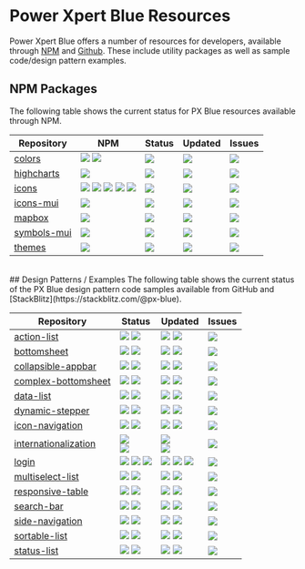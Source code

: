 # Power Xpert Blue Resources
Power Xpert Blue offers a number of resources for developers, available through [NPM](https://www.npmjs.com/org/pxblue) and [Github](https://github.com/pxblue). These include utility packages as well as sample code/design pattern examples.

## NPM Packages
The following table shows the current status for PX Blue resources available through NPM.

| Repository | NPM | Status | Updated | Issues | 
|-------|--------|-----------| ------------|------------|
|[colors](https://github.com/pxblue/colors/tree/master)| [![](https://img.shields.io/npm/v/@pxblue/colors.svg?label=@pxblue/colors&style=flat)](https://www.npmjs.com/package/@pxblue/colors)  [![](https://img.shields.io/npm/v/@pxblue/colors-branding.svg?label=@pxblue/colors-branding&style=flat)](https://www.npmjs.com/package/@pxblue/colors-branding) | [![](https://img.shields.io/circleci/project/github/pxblue/colors/master.svg?style=flat)](https://circleci.com/gh/pxblue/colors/tree/master) | [![](https://img.shields.io/github/last-commit/pxblue/colors.svg?style=flat)](https://github.com/pxblue/colors/tree/master)| [![](https://img.shields.io/github/issues/pxblue/colors/bug.svg?style=flat&label=bugs)](https://github.com/pxblue/colors/issues?q=is%3Aissue+is%3Aopen+label%3Abug)|
|[highcharts](https://github.com/pxblue/highcharts/tree/master)| [![](https://img.shields.io/npm/v/@pxblue/highcharts.svg?label=@pxblue/highcharts&style=flat)](https://www.npmjs.com/package/@pxblue/highcharts) | [![](https://img.shields.io/circleci/project/github/pxblue/highcharts/master.svg?style=flat)](https://circleci.com/gh/pxblue/highcharts/tree/master) | [![](https://img.shields.io/github/last-commit/pxblue/highcharts.svg?style=flat)](https://github.com/pxblue/highcharts/tree/master)| [![](https://img.shields.io/github/issues/pxblue/highcharts/bug.svg?style=flat&label=bugs)](https://github.com/pxblue/highcharts/issues?q=is%3Aissue+is%3Aopen+label%3Abug)|
|[icons](https://github.com/pxblue/icons/tree/master)| [![](https://img.shields.io/npm/v/@pxblue/icons.svg?label=@pxblue/icons&style=flat)](https://www.npmjs.com/package/@pxblue/icons)  [![](https://img.shields.io/npm/v/@pxblue/icons-svg.svg?label=@pxblue/icons-svg&style=flat)](https://www.npmjs.com/package/@pxblue/icons-svg)  [![](https://img.shields.io/npm/v/@pxblue/ng-progress-icons.svg?label=@pxblue/ng-progress-icons&style=flat)](https://www.npmjs.com/package/@pxblue/ng-progress-icons)  [![](https://img.shields.io/npm/v/@pxblue/react-progress-icons.svg?label=@pxblue/react-progress-icons&style=flat)](https://www.npmjs.com/package/@pxblue/react-progress-icons)  [![](https://img.shields.io/npm/v/@pxblue/symbols.svg?label=@pxblue/symbols&style=flat)](https://www.npmjs.com/package/@pxblue/symbols)| [![](https://img.shields.io/circleci/project/github/pxblue/icons/master.svg?style=flat)](https://circleci.com/gh/pxblue/icons/tree/master) | [![](https://img.shields.io/github/last-commit/pxblue/icons.svg?style=flat)](https://github.com/pxblue/icons/tree/master)| [![](https://img.shields.io/github/issues/pxblue/icons/bug.svg?style=flat&label=bugs)](https://github.com/pxblue/icons/issues?q=is%3Aissue+is%3Aopen+label%3Abug)| 
|[icons-mui](https://github.com/pxblue/icons-mui/tree/master)| [![](https://img.shields.io/npm/v/@pxblue/icons-mui.svg?label=@pxblue/icons-mui&style=flat)](https://www.npmjs.com/package/@pxblue/icons-mui) | [![](https://img.shields.io/circleci/project/github/pxblue/icons-mui/master.svg?style=flat)](https://circleci.com/gh/pxblue/icons-mui/tree/master) | [![](https://img.shields.io/github/last-commit/pxblue/icons-mui.svg?style=flat)](https://github.com/pxblue/icons-mui/tree/master)| [![](https://img.shields.io/github/issues/pxblue/icons-mui/bug.svg?style=flat&label=bugs)](https://github.com/pxblue/icons-mui/issues?q=is%3Aissue+is%3Aopen+label%3Abug)| 
|[mapbox](https://github.com/pxblue/mapbox/tree/master)| [![](https://img.shields.io/npm/v/@pxblue/mapbox.svg?label=@pxblue/mapbox&style=flat)](https://www.npmjs.com/package/@pxblue/mapbox) | [![](https://img.shields.io/circleci/project/github/pxblue/mapbox/master.svg?style=flat)](https://circleci.com/gh/pxblue/mapbox/tree/master) | [![](https://img.shields.io/github/last-commit/pxblue/mapbox.svg?style=flat)](https://github.com/pxblue/mapbox/tree/master)| [![](https://img.shields.io/github/issues/pxblue/mapbox/bug.svg?style=flat&label=bugs)](https://github.com/pxblue/mapbox/issues?q=is%3Aissue+is%3Aopen+label%3Abug)| 
|[symbols-mui](https://github.com/pxblue/symbols-mui/tree/master)| [![](https://img.shields.io/npm/v/@pxblue/symbols-mui.svg?label=@pxblue/symbols-mui&style=flat)](https://www.npmjs.com/package/@pxblue/symbols-mui) | [![](https://img.shields.io/circleci/project/github/pxblue/symbols-mui/master.svg?style=flat)](https://circleci.com/gh/pxblue/symbols-mui/tree/master) | [![](https://img.shields.io/github/last-commit/pxblue/symbols-mui.svg?style=flat)](https://github.com/pxblue/symbols-mui/tree/master)| [![](https://img.shields.io/github/issues/pxblue/symbols-mui/bug.svg?style=flat&label=bugs)](https://github.com/pxblue/symbols-mui/issues?q=is%3Aissue+is%3Aopen+label%3Abug)|
|[themes](https://github.com/pxblue/themes/tree/master)| [![](https://img.shields.io/npm/v/@pxblue/themes.svg?label=@pxblue/themes&style=flat)](https://www.npmjs.com/package/@pxblue/themes) | [![](https://img.shields.io/circleci/project/github/pxblue/themes/master.svg?style=flat)](https://circleci.com/gh/pxblue/themes/tree/master) | [![](https://img.shields.io/github/last-commit/pxblue/themes.svg?style=flat)](https://github.com/pxblue/themes/tree/master)| [![](https://img.shields.io/github/issues/pxblue/themes/bug.svg?style=flat&label=bugs)](https://github.com/pxblue/themes/issues?q=is%3Aissue+is%3Aopen+label%3Abug)| 

<br/>
## Design Patterns / Examples
The following table shows the current status of the PX Blue design pattern code samples available from GitHub and [StackBlitz](https://stackblitz.com/@px-blue).

| Repository | Status | Updated | Issues | 
|-------|--------|---------|-------------|
|[action-list](https://github.com/pxblue/action-list)|[![](https://img.shields.io/circleci/project/github/pxblue/action-list/angular.svg?label=Angular&style=flat)](https://circleci.com/gh/pxblue/action-list/tree/angular)  [![](https://img.shields.io/circleci/project/github/pxblue/action-list/react.svg?label=React&style=flat)](https://circleci.com/gh/pxblue/action-list/tree/react)| [![](https://img.shields.io/github/last-commit/pxblue/action-list/angular.svg?label=Angular&style=flat)](https://github.com/pxblue/action-list/tree/angular)  [![](https://img.shields.io/github/last-commit/pxblue/action-list/react.svg?label=React&style=flat)](https://github.com/pxblue/action-list/tree/react) | [![](https://img.shields.io/github/issues/pxblue/action-list/bug.svg?style=flat&label=bugs)](https://github.com/pxblue/action-list/issues?q=is%3Aissue+is%3Aopen+label%3Abug)|
|[bottomsheet](https://github.com/pxblue/bottomsheet)|[![](https://img.shields.io/circleci/project/github/pxblue/bottomsheet/angular.svg?label=Angular&style=flat)](https://circleci.com/gh/pxblue/bottomsheet/tree/angular)  [![](https://img.shields.io/circleci/project/github/pxblue/bottomsheet/react.svg?label=React&style=flat)](https://circleci.com/gh/pxblue/bottomsheet/tree/react)| [![](https://img.shields.io/github/last-commit/pxblue/bottomsheet/angular.svg?label=Angular&style=flat)](https://github.com/pxblue/bottomsheet/tree/angular)  [![](https://img.shields.io/github/last-commit/pxblue/bottomsheet/react.svg?label=React&style=flat)](https://github.com/pxblue/bottomsheet/tree/react) |[![](https://img.shields.io/github/issues/pxblue/bottomsheet/bug.svg?style=flat&label=bugs)](https://github.com/pxblue/bottomsheet/issues?q=is%3Aissue+is%3Aopen+label%3Abug)|
|[collapsible-appbar](https://github.com/pxblue/collapsible-appbar)|[![](https://img.shields.io/circleci/project/github/pxblue/collapsible-appbar/angular.svg?label=Angular&style=flat)](https://circleci.com/gh/pxblue/collapsible-appbar/tree/angular)  [![](https://img.shields.io/circleci/project/github/pxblue/collapsible-appbar/react.svg?label=React&style=flat)](https://circleci.com/gh/pxblue/collapsible-appbar/tree/react)| [![](https://img.shields.io/github/last-commit/pxblue/collapsible-appbar/angular.svg?label=Angular&style=flat)](https://github.com/pxblue/collapsible-appbar/tree/angular)  [![](https://img.shields.io/github/last-commit/pxblue/collapsible-appbar/react.svg?label=React&style=flat)](https://github.com/pxblue/collapsible-appbar/tree/react) |[![](https://img.shields.io/github/issues/pxblue/collapsible-appbar/bug.svg?style=flat&label=bugs)](https://github.com/pxblue/collapsible-appbar/issues?q=is%3Aissue+is%3Aopen+label%3Abug)| 
|[complex-bottomsheet](https://github.com/pxblue/complex-bottomsheet)|[![](https://img.shields.io/circleci/project/github/pxblue/complex-bottomsheet/angular.svg?label=Angular&style=flat)](https://circleci.com/gh/pxblue/complex-bottomsheet/tree/angular)  [![](https://img.shields.io/circleci/project/github/pxblue/complex-bottomsheet/react.svg?label=React&style=flat)](https://circleci.com/gh/pxblue/complex-bottomsheet/tree/react)| [![](https://img.shields.io/github/last-commit/pxblue/complex-bottomsheet/angular.svg?label=Angular&style=flat)](https://github.com/pxblue/complex-bottomsheet/tree/angular)  [![](https://img.shields.io/github/last-commit/pxblue/complex-bottomsheet/react.svg?label=React&style=flat)](https://github.com/pxblue/complex-bottomsheet/tree/react) |[![](https://img.shields.io/github/issues/pxblue/complex-bottomsheet/bug.svg?style=flat&label=bugs)](https://github.com/pxblue/complex-bottomsheet/issues?q=is%3Aissue+is%3Aopen+label%3Abug)| 
|[data-list](https://github.com/pxblue/data-list)|[![](https://img.shields.io/circleci/project/github/pxblue/data-list/angular.svg?label=Angular&style=flat)](https://circleci.com/gh/pxblue/data-list/tree/angular)  [![](https://img.shields.io/circleci/project/github/pxblue/data-list/react.svg?label=React&style=flat)](https://circleci.com/gh/pxblue/data-list/tree/react)| [![](https://img.shields.io/github/last-commit/pxblue/data-list/angular.svg?label=Angular&style=flat)](https://github.com/pxblue/data-list/tree/angular)  [![](https://img.shields.io/github/last-commit/pxblue/data-list/react.svg?label=React&style=flat)](https://github.com/pxblue/data-list/tree/react) |[![](https://img.shields.io/github/issues/pxblue/data-list/bug.svg?style=flat&label=bugs)](https://github.com/pxblue/data-list/issues?q=is%3Aissue+is%3Aopen+label%3Abug)| 
|[dynamic-stepper](https://github.com/pxblue/dynamic-stepper)|[![](https://img.shields.io/circleci/project/github/pxblue/dynamic-stepper/angular.svg?label=Angular&style=flat)](https://circleci.com/gh/pxblue/dynamic-stepper/tree/angular)  [![](https://img.shields.io/circleci/project/github/pxblue/dynamic-stepper/react.svg?label=React&style=flat)](https://circleci.com/gh/pxblue/dynamic-stepper/tree/react)| [![](https://img.shields.io/github/last-commit/pxblue/dynamic-stepper/angular.svg?label=Angular&style=flat)](https://github.com/pxblue/dynamic-stepper/tree/angular)  [![](https://img.shields.io/github/last-commit/pxblue/dynamic-stepper/react.svg?label=React&style=flat)](https://github.com/pxblue/dynamic-stepper/tree/react) |[![](https://img.shields.io/github/issues/pxblue/dynamic-stepper/bug.svg?style=flat&label=bugs)](https://github.com/pxblue/dynamic-stepper/issues?q=is%3Aissue+is%3Aopen+label%3Abug)| 
|[icon-navigation](https://github.com/pxblue/icon-navigation)|[![](https://img.shields.io/circleci/project/github/pxblue/icon-navigation/angular.svg?label=Angular&style=flat)](https://circleci.com/gh/pxblue/icon-navigation/tree/angular)  [![](https://img.shields.io/circleci/project/github/pxblue/icon-navigation/react.svg?label=React&style=flat)](https://circleci.com/gh/pxblue/icon-navigation/tree/react)| [![](https://img.shields.io/github/last-commit/pxblue/icon-navigation/angular.svg?label=Angular&style=flat)](https://github.com/pxblue/icon-navigation/tree/angular)  [![](https://img.shields.io/github/last-commit/pxblue/icon-navigation/react.svg?label=React&style=flat)](https://github.com/pxblue/icon-navigation/tree/react) |[![](https://img.shields.io/github/issues/pxblue/icon-navigation/bug.svg?style=flat&label=bugs)](https://github.com/pxblue/icon-navigation/issues?q=is%3Aissue+is%3Aopen+label%3Abug)| 
|[internationalization](https://github.com/pxblue/internationalization)|[![](https://img.shields.io/circleci/project/github/pxblue/internationalization/angular.svg?label=Angular&style=flat)](https://circleci.com/gh/pxblue/internationalization/tree/angular) <br/> [![](https://img.shields.io/circleci/project/github/pxblue/internationalization/react.svg?label=React&style=flat)](https://circleci.com/gh/pxblue/internationalization/tree/react)| [![](https://img.shields.io/github/last-commit/pxblue/internationalization/angular.svg?label=Angular&style=flat)](https://github.com/pxblue/internationalization/tree/angular) <br/> [![](https://img.shields.io/github/last-commit/pxblue/internationalization/react.svg?label=React&style=flat)](https://github.com/pxblue/internationalization/tree/react) |[![](https://img.shields.io/github/issues/pxblue/internationalization.svg?style=flat)](https://github.com/pxblue/internationalization/issues)| [![](https://img.shields.io/github/issues-pr/pxblue/internationalization.svg?label=PRs&style=flat)](https://github.com/pxblue/internationalization/pulls) |
|[login](https://github.com/pxblue/login)|[![](https://img.shields.io/circleci/project/github/pxblue/login/angular.svg?label=Angular&style=flat)](https://circleci.com/gh/pxblue/login/tree/angular)  [![](https://img.shields.io/circleci/project/github/pxblue/login/react.svg?label=React&style=flat)](https://circleci.com/gh/pxblue/login/tree/react)  [![](https://img.shields.io/circleci/project/github/pxblue/login/ionic.svg?label=Ionic&style=flat)](https://circleci.com/gh/pxblue/login/tree/ionic)| [![](https://img.shields.io/github/last-commit/pxblue/login/angular.svg?label=Angular&style=flat)](https://github.com/pxblue/login/tree/angular)  [![](https://img.shields.io/github/last-commit/pxblue/login/react.svg?label=React&style=flat)](https://github.com/pxblue/login/tree/react)  [![](https://img.shields.io/github/last-commit/pxblue/login/ionic.svg?label=Ionic&style=flat)](https://github.com/pxblue/login/tree/ionic) |[![](https://img.shields.io/github/issues/pxblue/login/bug.svg?style=flat&label=bugs)](https://github.com/pxblue/login/issues?q=is%3Aissue+is%3Aopen+label%3Abug)|
|[multiselect-list](https://github.com/pxblue/multiselect-list)|[![](https://img.shields.io/circleci/project/github/pxblue/multiselect-list/angular.svg?label=Angular&style=flat)](https://circleci.com/gh/pxblue/multiselect-list/tree/angular)  [![](https://img.shields.io/circleci/project/github/pxblue/multiselect-list/react.svg?label=React&style=flat)](https://circleci.com/gh/pxblue/multiselect-list/tree/react)| [![](https://img.shields.io/github/last-commit/pxblue/multiselect-list/angular.svg?label=Angular&style=flat)](https://github.com/pxblue/multiselect-list/tree/angular)  [![](https://img.shields.io/github/last-commit/pxblue/multiselect-list/react.svg?label=React&style=flat)](https://github.com/pxblue/multiselect-list/tree/react) |[![](https://img.shields.io/github/issues/pxblue/multiselect-list/bug.svg?style=flat&label=bugs)](https://github.com/pxblue/multiselect-list/issues?q=is%3Aissue+is%3Aopen+label%3Abug)|
|[responsive-table](https://github.com/pxblue/responsive-table)|[![](https://img.shields.io/circleci/project/github/pxblue/responsive-table/angular.svg?label=Angular&style=flat)](https://circleci.com/gh/pxblue/responsive-table/tree/angular)  [![](https://img.shields.io/circleci/project/github/pxblue/responsive-table/react.svg?label=React&style=flat)](https://circleci.com/gh/pxblue/responsive-table/tree/react)| [![](https://img.shields.io/github/last-commit/pxblue/responsive-table/angular.svg?label=Angular&style=flat)](https://github.com/pxblue/responsive-table/tree/angular)  [![](https://img.shields.io/github/last-commit/pxblue/responsive-table/react.svg?label=React&style=flat)](https://github.com/pxblue/responsive-table/tree/react) |[![](https://img.shields.io/github/issues/pxblue/responsive-table/bug.svg?style=flat&label=bugs)](https://github.com/pxblue/responsive-table/issues?q=is%3Aissue+is%3Aopen+label%3Abug)|
|[search-bar](https://github.com/pxblue/search-bar)|[![](https://img.shields.io/circleci/project/github/pxblue/search-bar/angular.svg?label=Angular&style=flat)](https://circleci.com/gh/pxblue/search-bar/tree/angular)  [![](https://img.shields.io/circleci/project/github/pxblue/search-bar/react.svg?label=React&style=flat)](https://circleci.com/gh/pxblue/search-bar/tree/react)| [![](https://img.shields.io/github/last-commit/pxblue/search-bar/angular.svg?label=Angular&style=flat)](https://github.com/pxblue/search-bar/tree/angular)  [![](https://img.shields.io/github/last-commit/pxblue/search-bar/react.svg?label=React&style=flat)](https://github.com/pxblue/search-bar/tree/react) |[![](https://img.shields.io/github/issues/pxblue/search-bar/bug.svg?style=flat&label=bugs)](https://github.com/pxblue/search-bar/issues?q=is%3Aissue+is%3Aopen+label%3Abug)| 
|[side-navigation](https://github.com/pxblue/side-navigation)|[![](https://img.shields.io/circleci/project/github/pxblue/side-navigation/angular.svg?label=Angular&style=flat)](https://circleci.com/gh/pxblue/side-navigation/tree/angular)  [![](https://img.shields.io/circleci/project/github/pxblue/side-navigation/react.svg?label=React&style=flat)](https://circleci.com/gh/pxblue/side-navigation/tree/react)| [![](https://img.shields.io/github/last-commit/pxblue/side-navigation/angular.svg?label=Angular&style=flat)](https://github.com/pxblue/side-navigation/tree/angular)  [![](https://img.shields.io/github/last-commit/pxblue/side-navigation/react.svg?label=React&style=flat)](https://github.com/pxblue/side-navigation/tree/react) |[![](https://img.shields.io/github/issues/pxblue/side-navigation/bug.svg?style=flat&label=bugs)](https://github.com/pxblue/side-navigation/issues?q=is%3Aissue+is%3Aopen+label%3Abug)| 
|[sortable-list](https://github.com/pxblue/sortable-list)|[![](https://img.shields.io/circleci/project/github/pxblue/sortable-list/angular.svg?label=Angular&style=flat)](https://circleci.com/gh/pxblue/sortable-list/tree/angular)  [![](https://img.shields.io/circleci/project/github/pxblue/sortable-list/react.svg?label=React&style=flat)](https://circleci.com/gh/pxblue/sortable-list/tree/react)| [![](https://img.shields.io/github/last-commit/pxblue/sortable-list/angular.svg?label=Angular&style=flat)](https://github.com/pxblue/sortable-list/tree/angular)  [![](https://img.shields.io/github/last-commit/pxblue/sortable-list/react.svg?label=React&style=flat)](https://github.com/pxblue/sortable-list/tree/react) |[![](https://img.shields.io/github/issues/pxblue/sortable-list/bug.svg?style=flat&label=bugs)](https://github.com/pxblue/sortable-list/issues?q=is%3Aissue+is%3Aopen+label%3Abug)|
|[status-list](https://github.com/pxblue/status-list)|[![](https://img.shields.io/circleci/project/github/pxblue/status-list/angular.svg?label=Angular&style=flat)](https://circleci.com/gh/pxblue/status-list/tree/angular)  [![](https://img.shields.io/circleci/project/github/pxblue/status-list/react.svg?label=React&style=flat)](https://circleci.com/gh/pxblue/status-list/tree/react)| [![](https://img.shields.io/github/last-commit/pxblue/status-list/angular.svg?label=Angular&style=flat)](https://github.com/pxblue/status-list/tree/angular)  [![](https://img.shields.io/github/last-commit/pxblue/status-list/react.svg?label=React&style=flat)](https://github.com/pxblue/status-list/tree/react) |[![](https://img.shields.io/github/issues/pxblue/status-list/bug.svg?style=flat&label=bugs)](https://github.com/pxblue/status-list/issues?q=is%3Aissue+is%3Aopen+label%3Abug)| 